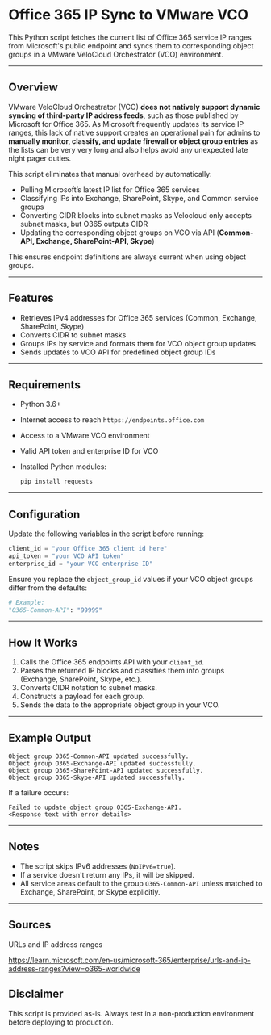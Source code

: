 # Office 365 IP Sync to VMware VCO

This Python script fetches the current list of Office 365 service IP ranges from Microsoft's public endpoint and syncs them to corresponding object groups in a VMware VeloCloud Orchestrator (VCO) environment.

---

## Overview

VMware VeloCloud Orchestrator (VCO) **does not natively support dynamic syncing of third-party IP address feeds**, such as those published by Microsoft for Office 365. As Microsoft frequently updates its service IP ranges, this lack of native support creates an operational pain for admins to **manually monitor, classify, and update firewall or object group entries** as the lists can be very very long and also helps avoid any unexpected late night pager duties.

This script eliminates that manual overhead by automatically:

* Pulling Microsoft’s latest IP list for Office 365 services
* Classifying IPs into Exchange, SharePoint, Skype, and Common service groups
* Converting CIDR blocks into subnet masks as Velocloud only accepts subnet masks, but O365 outputs CIDR
* Updating the corresponding object groups on VCO via API (**Common-API, Exchange, SharePoint-API, Skype**)

This ensures endpoint definitions are always current when using object groups.

---

## Features

* Retrieves IPv4 addresses for Office 365 services (Common, Exchange, SharePoint, Skype)
* Converts CIDR to subnet masks
* Groups IPs by service and formats them for VCO object group updates
* Sends updates to VCO API for predefined object group IDs

---

## Requirements

* Python 3.6+
* Internet access to reach `https://endpoints.office.com`
* Access to a VMware VCO environment
* Valid API token and enterprise ID for VCO
* Installed Python modules:

  ```bash
  pip install requests
  ```

---

## Configuration

Update the following variables in the script before running:

```python
client_id = "your Office 365 client id here"
api_token = "your VCO API token"
enterprise_id = "your VCO enterprise ID"
```

Ensure you replace the `object_group_id` values if your VCO object groups differ from the defaults:

```python
# Example:
"O365-Common-API": "99999"
```

---

## How It Works

1. Calls the Office 365 endpoints API with your `client_id`.
2. Parses the returned IP blocks and classifies them into groups (Exchange, SharePoint, Skype, etc.).
3. Converts CIDR notation to subnet masks.
4. Constructs a payload for each group.
5. Sends the data to the appropriate object group in your VCO.

---

## Example Output

```
Object group O365-Common-API updated successfully.
Object group O365-Exchange-API updated successfully.
Object group O365-SharePoint-API updated successfully.
Object group O365-Skype-API updated successfully.
```

If a failure occurs:

```
Failed to update object group O365-Exchange-API.
<Response text with error details>
```

---

## Notes

* The script skips IPv6 addresses (`NoIPv6=true`).
* If a service doesn't return any IPs, it will be skipped.
* All service areas default to the group `O365-Common-API` unless matched to Exchange, SharePoint, or Skype explicitly.

---

## Sources

URLs and IP address ranges

https://learn.microsoft.com/en-us/microsoft-365/enterprise/urls-and-ip-address-ranges?view=o365-worldwide

## Disclaimer

This script is provided as-is. Always test in a non-production environment before deploying to production.
